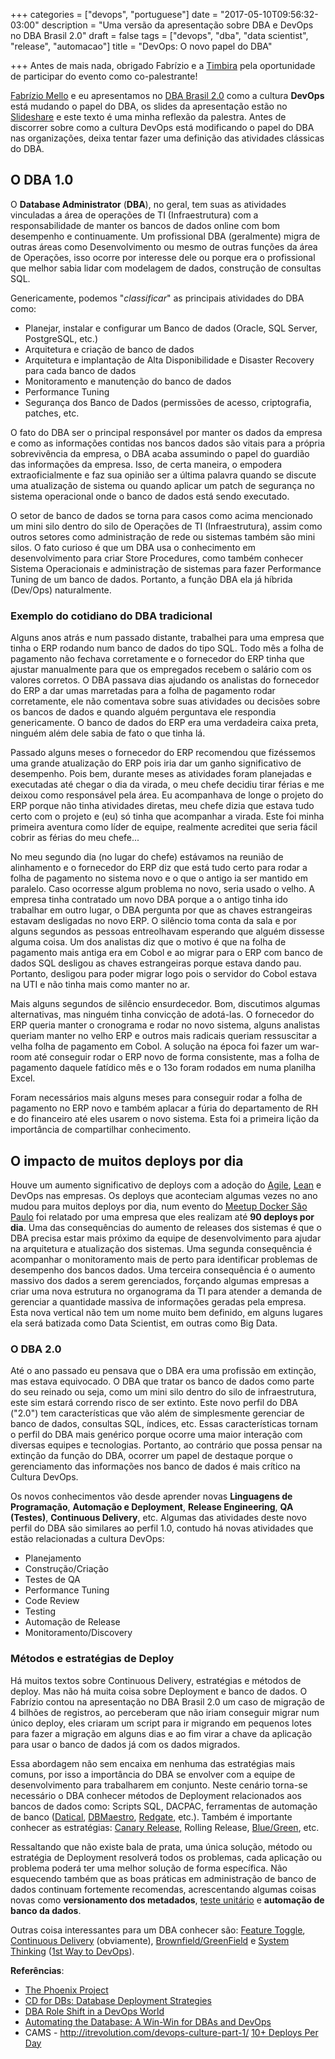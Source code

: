 +++
categories = ["devops", "portuguese"]
date = "2017-05-10T09:56:32-03:00"
description = "Uma versão da apresentação sobre DBA e DevOps no DBA Brasil 2.0"
draft = false
tags = ["devops", "dba", "data scientist", "release", "automacao"]
title = "DevOps: O novo papel do DBA"

+++
Antes de mais nada, obrigado Fabrízio e a [Timbira](http://www.timbira.com.br/) pela oportunidade de participar do evento como co-palestrante!

[Fabrízio Mello](https://twitter.com/fabriziomello) e eu apresentamos no [DBA Brasil 2.0](http://www.dbabr.com.br/dbabrasil2) como a cultura **DevOps** está mudando o papel do DBA, os slides da apresentação estão no [Slideshare](https://www.slideshare.net/fabriziomello/dba-brasil-20-como-o-papel-e-atividades-de-dba-ficam-no-contexto-da-cultura-devops) e este texto é uma minha reflexão da palestra. Antes de discorrer sobre como a cultura DevOps está modificando o papel do DBA nas organizações, deixa tentar fazer uma definição das atividades clássicas do DBA.

## O DBA 1.0

O **Database Administrator** (**DBA**), no geral, tem suas as atividades vinculadas a área de operações de TI (Infraestrutura) com a responsabilidade de manter os bancos de dados online com bom desempenho e continuamente. Um profissional DBA (geralmente) migra de outras áreas como Desenvolvimento ou mesmo de outras funções da área de Operações, isso ocorre por interesse dele ou porque era o profissional que melhor sabia lidar com modelagem de dados, construção de consultas SQL.

Genericamente, podemos "*classificar*" as principais atividades do DBA como:    

- Planejar, instalar e configurar um Banco de dados (Oracle, SQL Server, PostgreSQL, etc.)
- Arquitetura e criação de banco de dados
- Arquitetura e implantação de Alta Disponibilidade e Disaster Recovery para cada banco de dados
- Monitoramento e manutenção do banco de dados
- Performance Tuning
- Segurança dos Banco de Dados (permissões de acesso, criptografia, patches, etc.

O fato do DBA ser o principal responsável por manter os dados da empresa e como as informações contidas nos bancos dados são vitais para a própria sobrevivência da empresa, o DBA acaba assumindo o papel do guardião das informações da empresa. Isso, de certa maneira, o empodera extraoficialmente e faz sua opinião ser a última palavra quando se discute uma atualização de sistema ou quando aplicar um patch de segurança no sistema operacional onde o banco de dados está sendo executado.

O setor de banco de dados se torna para casos como acima mencionado um mini silo dentro do silo de Operações de TI (Infraestrutura), assim como outros setores como administração de rede ou sistemas também são mini silos. O fato curioso é que um DBA usa o conhecimento em desenvolvimento para criar Store Procedures, como também conhecer Sistema Operacionais e administração de sistemas para fazer Performance Tuning de um banco de dados. Portanto, a função DBA ela já híbrida (Dev/Ops) naturalmente.

### Exemplo do cotidiano do DBA tradicional

Alguns anos atrás e num passado distante, trabalhei para uma empresa que tinha o ERP rodando num banco de dados do tipo SQL. Todo mês a folha de pagamento não fechava corretamente e o fornecedor do ERP tinha que ajustar manualmente para que os empregados recebem o salário com os valores corretos. O DBA passava dias ajudando os analistas do fornecedor do ERP a dar umas marretadas para a folha de pagamento rodar corretamente, ele não comentava sobre suas atividades ou decisões sobre os bancos de dados e quando alguém perguntava ele respondia genericamente. O banco de dados do ERP era uma verdadeira caixa preta, ninguém além dele sabia de fato o que tinha lá.

Passado alguns meses o fornecedor do ERP recomendou que fizéssemos uma grande atualização do ERP pois iria dar um ganho significativo de desempenho. Pois bem, durante meses as atividades foram planejadas e executadas até chegar o dia da virada, o meu chefe decidiu tirar férias e me deixou como responsável pela área. Eu acompanhava de longe o projeto do ERP porque não tinha atividades diretas, meu chefe dizia que estava tudo certo com o projeto e (eu) só tinha que acompanhar a virada. Este foi minha primeira aventura como líder de equipe, realmente acreditei que seria fácil cobrir as férias do meu chefe...

No meu segundo dia (no lugar do chefe) estávamos na reunião de alinhamento e o fornecedor do ERP diz que está tudo certo para rodar a folha de pagamento no sistema novo e o que o antigo ia ser mantido em paralelo. Caso ocorresse algum problema no novo, seria usado o velho. A empresa tinha contratado um novo DBA porque a o antigo tinha ido trabalhar em outro lugar, o DBA pergunta por que as chaves estrangeiras estavam desligadas no novo ERP. O silêncio toma conta da sala e por alguns segundos as pessoas entreolhavam esperando que alguém dissesse alguma coisa. Um dos analistas diz que o motivo é que na folha de pagamento mais antiga era em Cobol e ao migrar para o ERP com banco de dados SQL desligou as chaves estrangeiras porque estava dando pau. Portanto, desligou para poder migrar logo pois o servidor do Cobol estava na UTI e não tinha mais como manter no ar.

Mais alguns segundos de silêncio ensurdecedor. Bom, discutimos algumas alternativas, mas ninguém tinha convicção de adotá-las. O fornecedor do ERP queria manter o cronograma e rodar no novo sistema, alguns analistas queriam manter no velho ERP e outros mais radicais queriam ressuscitar a velha folha de pagamento em Cobol. A solução na época foi fazer um war-room até conseguir rodar o ERP novo de forma consistente, mas a folha de pagamento daquele fatídico mês e o 13o foram rodados em numa planilha Excel.

Foram necessários mais alguns meses para conseguir rodar a folha de pagamento no ERP novo e também aplacar a fúria do departamento de RH e do financeiro até eles usarem o novo sistema. Esta foi a primeira lição da importância de compartilhar conhecimento.

## O impacto de muitos deploys por dia

Houve um aumento significativo de deploys com a adoção do [Agile](http://agilemanifesto.org/), [Lean](http://www.lean.org.br/o-que-e-lean.aspx) e DevOps nas empresas. Os deploys que aconteciam algumas vezes no ano mudou para muitos deploys por dia, num evento do [Meetup Docker São Paulo](meetup.com/Docker-Sao-Paulo/) foi relatado por uma empresa que eles realizam até **90 deploys por dia**. Uma das consequências do aumento de releases dos sistemas é que o DBA precisa estar mais próximo da equipe de desenvolvimento para ajudar na arquitetura e atualização dos sistemas. Uma segunda consequência é acompanhar o monitoramento mais de perto para identificar problemas de desempenho dos bancos dados. Uma terceira consequência é o aumento massivo dos dados a serem gerenciados, forçando algumas empresas a criar uma nova estrutura no organograma da TI para atender a demanda de gerenciar a quantidade massiva de informações geradas pela empresa. Esta nova vertical não tem um nome muito bem definido, em alguns lugares ela será batizada como Data Scientist, em outras como Big Data.

### O DBA 2.0

Até o ano passado eu pensava que o DBA era uma profissão em extinção, mas estava equivocado. O DBA que tratar os banco de dados como parte do seu reinado ou seja, como um mini silo dentro do silo de infraestrutura, este sim estará correndo risco de ser extinto. Este novo perfil do DBA ("2.0") tem características que vão além de simplesmente gerenciar de banco de dados, consultas SQL, índices, etc. Essas características tornam o perfil do DBA mais genérico porque ocorre uma maior interação com diversas equipes e tecnologias. Portanto, ao contrário que possa pensar na extinção da função do DBA, ocorrer um papel de destaque porque o gerenciamento das informações nos banco de dados é mais crítico na Cultura DevOps.

Os novos conhecimentos vão desde aprender novas **Linguagens de Programação**, **Automação e Deployment**, **Release Engineering**, **QA (Testes)**, **Continuous Delivery**, etc. Algumas das atividades deste novo perfil do DBA são similares ao perfil 1.0, contudo há novas atividades que estão relacionadas a cultura DevOps:

- Planejamento
- Construção/Criação
- Testes de QA
- Performance Tuning
- Code Review
- Testing
- Automação de Release
- Monitoramento/Discovery

### Métodos e estratégias de Deploy

Há muitos textos sobre Continuous Delivery, estratégias e métodos de deploy. Mas não há muita coisa sobre Deployment e banco de dados. O Fabrízio contou na apresentação no DBA Brasil 2.0 um caso de migração de 4 bilhões de registros, ao perceberam que não iriam conseguir migrar num único deploy, eles criaram um script para ir migrando em pequenos lotes para fazer a migração em alguns dias e ao fim virar a chave da aplicação para usar o banco de dados já com os dados migrados.

Essa abordagem não sem encaixa em nenhuma das estratégias mais comuns, por isso a importância do DBA se envolver com a equipe de desenvolvimento para trabalharem em conjunto. Neste cenário torna-se necessário o DBA conhecer métodos de Deployment relacionados aos bancos de dados como: Scripts SQL, DACPAC, ferramentas de automação de banco ([Datical](http://www.datical.com/), [DBMaestro](http://www.dbmaestro.com/), [Redgate](http://www.red-gate.com/), etc.). Também é importante conhecer as estratégias: [Canary Release,](https://martinfowler.com/bliki/CanaryRelease.html) Rolling Release, [Blue/Green](https://www.martinfowler.com/bliki/BlueGreenDeployment.html), etc.

Ressaltando que não existe bala de prata, uma única solução, método ou estratégia de Deployment resolverá todos os problemas, cada aplicação ou problema poderá ter uma melhor solução de forma específica. Não esquecendo também que as boas práticas em administração de banco de dados continuam fortemente recomendas, acrescentando algumas coisas novas como **versionamento dos metadados**, [teste unitário](http://pgtap.org/) e **automação de banco da dados**.

Outras coisa interessantes para um DBA conhecer são: [Feature Toggle](https://martinfowler.com/bliki/FeatureToggle.html), [Continuous Delivery](http://www.grupoa.com.br/livros/engenharia-de-software-e-metodos-ageis/entrega-continua/9788582601037) (obviamente), [Brownfield/GreenField](http://www.donnfelker.com/software-development-greeenfield-vs-brownfield/) e [System Thinking](http://watersfoundation.org/systems-thinking/definitions/) ([1st Way to DevOps](http://itrevolution.com/devops-culture-part-1/)).

**Referências**:

- [The Phoenix Project](https://en.wikipedia.org/wiki/The_Phoenix_Project_(novel))
- [CD for DBs: Database Deployment Strategies](https://www.youtube.com/watch?v=hLQAQlwY6-k&feature=youtu.be)
- [DBA Role Shift in a DevOps World](https://www.youtube.com/watch?v=R4XJK_kTKIM)
- [Automating the Database: A Win-Win for DBAs and DevOps](https://www.infoq.com/articles/dba-devops-source-control)
- CAMS - http://itrevolution.com/devops-culture-part-1/
[10+ Deploys Per Day](https://www.youtube.com/watch?v=LdOe18KhtT4)
